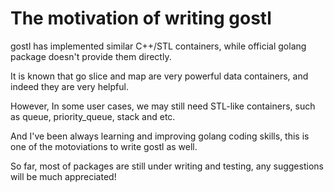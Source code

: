 # The motivation of writing gostl
gostl has implemented similar C++/STL containers, while official golang package doesn't provide them directly. 

It is known that go slice and map are very powerful data containers, and indeed they are very helpful.

However, In some user cases, we may still need STL-like containers, such as queue, priority_queue, stack and etc.

And I've been always learning and improving golang coding skills, this is one of the motoviations to write gostl as well.

So far, most of packages are still under writing and testing, any suggestions will be much appreciated!



